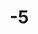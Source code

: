 # -5
<!DOCTYPE html>
<html lang="ko">
<head>
    <meta charset="UTF-8">
    <meta name="viewport" content="width=device-width, initial-scale=1.0">
    <meta http-equiv="X-UA-Compatible" content="ie=edge">
    <title>신제품 출시</title>
    <link rel="stylesheet" href="styles.css">
    <style>
* {
    margin: 0;
    padding: 0;
    box-sizing: border-box;
}

body {
    font-family: Arial, sans-serif;
    line-height: 1.6;
    background-color: #f4f4f4;
    color: #333;
}

.container {
    max-width: 1200px;
    margin: 0 auto;
    padding: 0 20px;
}

.header {
    background: #1c87c9;
    color: #fff;
    padding: 80px 0;
    text-align: center;
}

.header h1 {
    font-size: 3em;
    margin-bottom: 10px;
}

.header p {
    font-size: 1.2em;
    margin-bottom: 30px;
}

.cta-button {
    background: #ff6347;
    color: #fff;
    padding: 15px 30px;
    text-transform: uppercase;
    border: none;
    border-radius: 5px;
    cursor: pointer;
    text-decoration: none;
}

.cta-button:hover {
    background: #ff4500;
}

.features {
    padding: 60px 0;
    background: #fff;
}

.features h2 {
    text-align: center;
    margin-bottom: 40px;
}

.grid {
    display: grid;
    grid-template-columns: repeat(auto-fit, minmax(300px, 1fr));
    gap: 20px;
}

.feature {
    background: #e7e7e7;
    padding: 20px;
    text-align: center;
    border-radius: 10px;
}

.feature img {
    max-width: 100px;
    margin-bottom: 20px;
}

.register {
    background: #f9f9f9;
    padding: 60px 0;
}

.register h2 {
    text-align: center;
    margin-bottom: 40px;
}

form {
    display: flex;
    flex-direction: column;
    align-items: center;
}

form input {
    padding: 10px;
    margin: 10px 0;
    width: 300px;
    border: 1px solid #ccc;
    border-radius: 5px;
}

form button {
    background: #1c87c9;
    color: #fff;
    padding: 10px 30px;
    border: none;
    border-radius: 5px;
    cursor: pointer;
    text-transform: uppercase;
}

form button:hover {
    background: #005f9e;
}

.footer {
    background: #333;
    color: #fff;
    text-align: center;
    padding: 20px 0;
}

      </style>
</head>
<body>
    <header class="header">
        <div class="container">
            <h1>최신 기술을 담은 신제품</h1>
            <p>지금까지 경험하지 못한 혁신적인 기능</p>
            <a href="#register" class="cta-button">지금 등록하세요</a>
        </div>
    </header>

    <section class="features">
        <div class="container">
            <h2>제품 주요 기능</h2>
            <div class="grid">
                <div class="feature">
                    <img src="https://th.bing.com/th/id/OIP.VL6hQzlcMCVXzdSIhUKuZgHaEj?rs=1&pid=ImgDetMain" alt="기능 1">
                    <h3>고성능 배터리</h3>
                    <p>최대 48시간 지속되는 배터리 성능</p>
                </div>
                <div class="feature">
                    <img src="https://smartmania.cz/wp-content/uploads/2023/10/iPhone-16-To-Skip-A17-Feature.jpg" alt="기능 2">
                    <h3>초고속 처리 속도</h3>
                    <p>최신 AP로 빠르고 효율적인 작업 처리</p>
                </div>
                <div class="feature">
                    <img src="https://cdn.iphoneincanada.ca/wp-content/uploads/2023/07/iPhone-16-Pro-Ma.jpg" alt="기능 3">
                    <h3>최고 수준의 카메라</h3>
                    <p>프로 수준의 사진 촬영 기능</p>
                </div>
            </div>
        </div>
    </section>

    <section id="register" class="register">
        <div class="container">
            <h2>제품 등록하기</h2>
            <form action="#">
                <input type="text" placeholder="이름" required>
                <input type="email" placeholder="이메일" required>
                <button type="submit" class="cta-button">등록하기</button>
            </form>
        </div>
    </section>

    <footer class="footer">
        <div class="container">
            <p>&copy; 2024 신제품 출시. 애플이 권리 보유.</p>
        </div>
    </footer>
</body>
</html>

